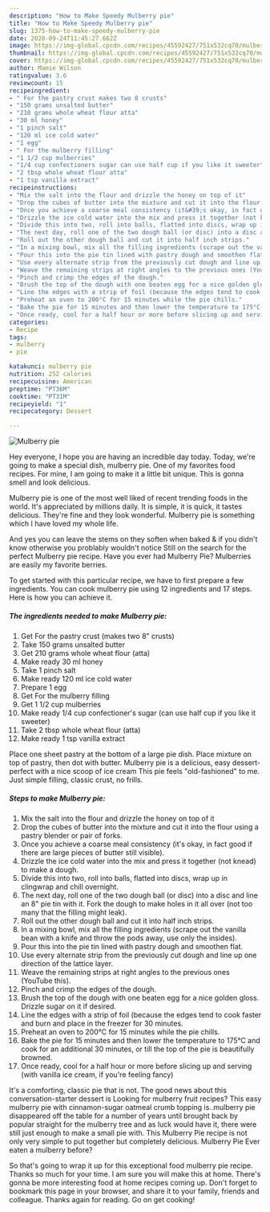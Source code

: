 ```yaml
---
description: "How to Make Speedy Mulberry pie"
title: "How to Make Speedy Mulberry pie"
slug: 1375-how-to-make-speedy-mulberry-pie
date: 2020-09-24T11:45:27.662Z
image: https://img-global.cpcdn.com/recipes/45592427/751x532cq70/mulberry-pie-recipe-main-photo.jpg
thumbnail: https://img-global.cpcdn.com/recipes/45592427/751x532cq70/mulberry-pie-recipe-main-photo.jpg
cover: https://img-global.cpcdn.com/recipes/45592427/751x532cq70/mulberry-pie-recipe-main-photo.jpg
author: Mamie Wilson
ratingvalue: 3.6
reviewcount: 15
recipeingredient:
- " For the pastry crust makes two 8 crusts"
- "150 grams unsalted butter"
- "210 grams whole wheat flour atta"
- "30 ml honey"
- "1 pinch salt"
- "120 ml ice cold water"
- "1 egg"
- " For the mulberry filling"
- "1 1/2 cup mulberries"
- "1/4 cup confectioners sugar can use half cup if you like it sweeter"
- "2 tbsp whole wheat flour atta"
- "1 tsp vanilla extract"
recipeinstructions:
- "Mix the salt into the flour and drizzle the honey on top of it"
- "Drop the cubes of butter into the mixture and cut it into the flour using a pastry blender or pair of forks."
- "Once you achieve a coarse meal consistency (it&#39;s okay, in fact good if there are large pieces of butter still visible)."
- "Drizzle the ice cold water into the mix and press it together (not knead) to make a dough."
- "Divide this into two, roll into balls, flatted into discs, wrap up in clingwrap and chill overnight."
- "The next day, roll one of the two dough ball (or disc) into a disc and line an 8&#34; pie tin with it. Fork the dough to make holes in it all over (not too many that the filling might leak)."
- "Roll out the other dough ball and cut it into half inch strips."
- "In a mixing bowl, mix all the filling ingredients (scrape out the vanilla bean with a knife and throw the pods away, use only the insides)."
- "Pour this into the pie tin lined with pastry dough and smoothen flat."
- "Use every alternate strip from the previously cut dough and line up one direction of the lattice layer."
- "Weave the remaining strips at right angles to the previous ones (YouTube this)."
- "Pinch and crimp the edges of the dough."
- "Brush the top of the dough with one beaten egg for a nice golden gloss. Drizzle sugar on it if desired."
- "Line the edges with a strip of foil (because the edges tend to cook faster and burn and place in the freezer for 30 minutes."
- "Preheat an oven to 200°C for 15 minutes while the pie chills."
- "Bake the pie for 15 minutes and then lower the temperature to 175°C and cook for an additional 30 minutes, or till the top of the pie is beautifully browned."
- "Once ready, cool for a half hour or more before slicing up and serving (with vanilla ice cream, if you&#39;re feeling fancy)"
categories:
- Recipe
tags:
- mulberry
- pie

katakunci: mulberry pie 
nutrition: 252 calories
recipecuisine: American
preptime: "PT36M"
cooktime: "PT31M"
recipeyield: "1"
recipecategory: Dessert

---
```



![Mulberry pie](https://img-global.cpcdn.com/recipes/45592427/751x532cq70/mulberry-pie-recipe-main-photo.jpg)

Hey everyone, I hope you are having an incredible day today. Today, we're going to make a special dish, mulberry pie. One of my favorites food recipes. For mine, I am going to make it a little bit unique. This is gonna smell and look delicious.

Mulberry pie is one of the most well liked of recent trending foods in the world. It's appreciated by millions daily. It is simple, it is quick, it tastes delicious. They're fine and they look wonderful. Mulberry pie is something which I have loved my whole life.

And yes you can leave the stems on they soften when baked &amp; if you didn&#39;t know otherwise you problably wouldn&#39;t notice Still on the search for the perfect Mulberry pie recipe. Have you ever had Mulberry Pie? Mulberries are easily my favorite berries.


To get started with this particular recipe, we have to first prepare a few ingredients. You can cook mulberry pie using 12 ingredients and 17 steps. Here is how you can achieve it.

<!--inarticleads1-->

##### The ingredients needed to make Mulberry pie:

1. Get  For the pastry crust (makes two 8&#34; crusts)
1. Take 150 grams unsalted butter
1. Get 210 grams whole wheat flour (atta)
1. Make ready 30 ml honey
1. Take 1 pinch salt
1. Make ready 120 ml ice cold water
1. Prepare 1 egg
1. Get  For the mulberry filling
1. Get 1 1/2 cup mulberries
1. Make ready 1/4 cup confectioner&#39;s sugar (can use half cup if you like it sweeter)
1. Take 2 tbsp whole wheat flour (atta)
1. Make ready 1 tsp vanilla extract


Place one sheet pastry at the bottom of a large pie dish. Place mixture on top of pastry, then dot with butter. Mulberry pie is a delicious, easy dessert- perfect with a nice scoop of ice cream This pie feels &#34;old-fashioned&#34; to me. Just simple filling, classic crust, no frills. 

<!--inarticleads2-->

##### Steps to make Mulberry pie:

1. Mix the salt into the flour and drizzle the honey on top of it
1. Drop the cubes of butter into the mixture and cut it into the flour using a pastry blender or pair of forks.
1. Once you achieve a coarse meal consistency (it&#39;s okay, in fact good if there are large pieces of butter still visible).
1. Drizzle the ice cold water into the mix and press it together (not knead) to make a dough.
1. Divide this into two, roll into balls, flatted into discs, wrap up in clingwrap and chill overnight.
1. The next day, roll one of the two dough ball (or disc) into a disc and line an 8&#34; pie tin with it. Fork the dough to make holes in it all over (not too many that the filling might leak).
1. Roll out the other dough ball and cut it into half inch strips.
1. In a mixing bowl, mix all the filling ingredients (scrape out the vanilla bean with a knife and throw the pods away, use only the insides).
1. Pour this into the pie tin lined with pastry dough and smoothen flat.
1. Use every alternate strip from the previously cut dough and line up one direction of the lattice layer.
1. Weave the remaining strips at right angles to the previous ones (YouTube this).
1. Pinch and crimp the edges of the dough.
1. Brush the top of the dough with one beaten egg for a nice golden gloss. Drizzle sugar on it if desired.
1. Line the edges with a strip of foil (because the edges tend to cook faster and burn and place in the freezer for 30 minutes.
1. Preheat an oven to 200°C for 15 minutes while the pie chills.
1. Bake the pie for 15 minutes and then lower the temperature to 175°C and cook for an additional 30 minutes, or till the top of the pie is beautifully browned.
1. Once ready, cool for a half hour or more before slicing up and serving (with vanilla ice cream, if you&#39;re feeling fancy)


It&#39;s a comforting, classic pie that is not. The good news about this conversation-starter dessert is Looking for mulberry fruit recipes? This easy mulberry pie with cinnamon-sugar oatmeal crumb topping is..mulberry pie disappeared off the table for a number of years until brought back by popular straight for the mulberry tree and as luck would have it, there were still just enough to make a small pie with. This Mulberry Pie recipe is not only very simple to put together but completely delicious. Mulberry Pie Ever eaten a mulberry before? 

So that's going to wrap it up for this exceptional food mulberry pie recipe. Thanks so much for your time. I am sure you will make this at home. There's gonna be more interesting food at home recipes coming up. Don't forget to bookmark this page in your browser, and share it to your family, friends and colleague. Thanks again for reading. Go on get cooking!
